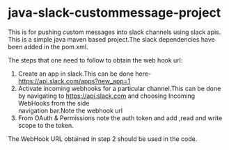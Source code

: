 # java-slack-custommessage-project
 This is for pushing custom messages into slack channels using slack apis.
 This is a simple java maven based project.The slack dependencies have been added in the pom.xml.
 
 The steps that one need to follow to obtain the web hook url:

1. Create an app in slack.This can be done here-https://api.slack.com/apps?new_app=1
2. Activate incoming webhooks for a particular channel.This can be done by navigating to https://api.slack.com and choosing Incoming WebHooks from the side  
   navigation bar.Note the webhook url
4. From OAuth & Permissions note the auth token and add  ,read and write scope to the token.

The WebHook URL obtained in step 2 should be used in the code.
